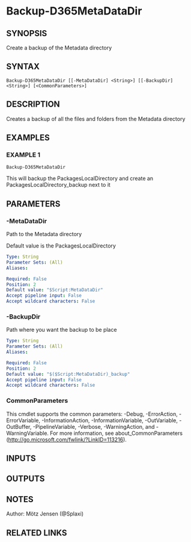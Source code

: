 ﻿---
external help file: d365fo.tools-help.xml
Module Name: d365fo.tools
online version:
schema: 2.0.0
---

# Backup-D365MetaDataDir

## SYNOPSIS
Create a backup of the Metadata directory

## SYNTAX

```
Backup-D365MetaDataDir [[-MetaDataDir] <String>] [[-BackupDir] <String>] [<CommonParameters>]
```

## DESCRIPTION
Creates a backup of all the files and folders from the Metadata directory

## EXAMPLES

### EXAMPLE 1
```
Backup-D365MetaDataDir
```

This will backup the PackagesLocalDirectory and create an PackagesLocalDirectory_backup next to it

## PARAMETERS

### -MetaDataDir
Path to the Metadata directory

Default value is the PackagesLocalDirectory

```yaml
Type: String
Parameter Sets: (All)
Aliases:

Required: False
Position: 2
Default value: "$Script:MetaDataDir"
Accept pipeline input: False
Accept wildcard characters: False
```

### -BackupDir
Path where you want the backup to be place

```yaml
Type: String
Parameter Sets: (All)
Aliases:

Required: False
Position: 2
Default value: "$($Script:MetaDataDir)_backup"
Accept pipeline input: False
Accept wildcard characters: False
```

### CommonParameters
This cmdlet supports the common parameters: -Debug, -ErrorAction, -ErrorVariable, -InformationAction, -InformationVariable, -OutVariable, -OutBuffer, -PipelineVariable, -Verbose, -WarningAction, and -WarningVariable.
For more information, see about_CommonParameters (http://go.microsoft.com/fwlink/?LinkID=113216).

## INPUTS

## OUTPUTS

## NOTES
Author: Mötz Jensen (@Splaxi)

## RELATED LINKS
